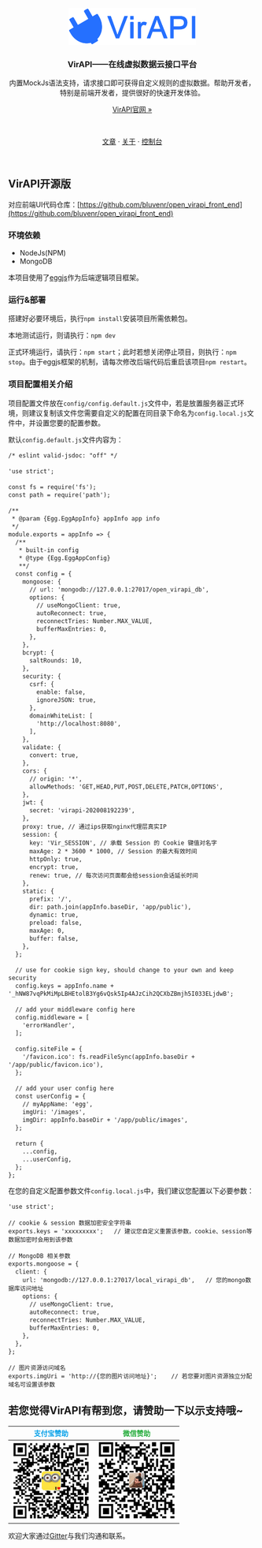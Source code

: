 <div style="text-align:center;" align="center">

<img src="http://raw.githubusercontent.com/bluvenr/open_virapi_front_end/master/src/assets/logo.png" alt="VirAPI LOGO" style="width:260px;">

<h3>VirAPI——在线虚拟数据云接口平台</h3>

内置MockJs语法支持，请求接口即可获得自定义规则的虚拟数据。帮助开发者，特别是前端开发者，提供很好的快速开发体验。

[VirAPI官网  »](http://www.virapi.com/?_from=github)

<br/>

[文章](http://www.virapi.com/article.html?_from=github)
·
[关于](http://www.virapi.com/about.html?_from=github)
·
[控制台](http://console.virapi.com/?_from=github)

</div>
<br/>

## VirAPI开源版

对应前端UI代码仓库：[https://github.com/bluvenr/open_virapi_front_end](https://github.com/bluvenr/open_virapi_front_end)

### 环境依赖
+ NodeJs(NPM)
+ MongoDB

本项目使用了[eggjs](https://eggjs.org/zh-cn/intro/quickstart.html)作为后端逻辑项目框架。

### 运行&部署
搭建好必要环境后，执行`npm install`安装项目所需依赖包。

本地测试运行，则请执行：`npm dev`

正式环境运行，请执行：`npm start`；此时若想关闭停止项目，则执行：`npm stop`。由于eggjs框架的机制，请每次修改后端代码后重启该项目`npm restart`。


### 项目配置相关介绍
项目配置文件放在`config/config.default.js`文件中，若是放置服务器正式环境，则建议复制该文件您需要自定义的配置在同目录下命名为`config.local.js`文件中，并设置您要的配置参数。

默认`config.default.js`文件内容为：

```
/* eslint valid-jsdoc: "off" */

'use strict';

const fs = require('fs');
const path = require('path');

/**
 * @param {Egg.EggAppInfo} appInfo app info
 */
module.exports = appInfo => {
  /**
   * built-in config
   * @type {Egg.EggAppConfig}
   **/
  const config = {
    mongoose: {
      // url: 'mongodb://127.0.0.1:27017/open_virapi_db',
      options: {
        // useMongoClient: true,
        autoReconnect: true,
        reconnectTries: Number.MAX_VALUE,
        bufferMaxEntries: 0,
      },
    },
    bcrypt: {
      saltRounds: 10,
    },
    security: {
      csrf: {
        enable: false,
        ignoreJSON: true,
      },
      domainWhiteList: [
        'http://localhost:8080',
      ],
    },
    validate: {
      convert: true,
    },
    cors: {
      // origin: '*',
      allowMethods: 'GET,HEAD,PUT,POST,DELETE,PATCH,OPTIONS',
    },
    jwt: {
      secret: 'virapi-202008192239',
    },
    proxy: true, // 通过ips获取nginx代理层真实IP
    session: {
      key: 'Vir_SESSION', // 承载 Session 的 Cookie 键值对名字
      maxAge: 2 * 3600 * 1000, // Session 的最大有效时间
      httpOnly: true,
      encrypt: true,
      renew: true, // 每次访问页面都会给session会话延长时间
    },
    static: {
      prefix: '/',
      dir: path.join(appInfo.baseDir, 'app/public'),
      dynamic: true,
      preload: false,
      maxAge: 0,
      buffer: false,
    },
  };

  // use for cookie sign key, should change to your own and keep security
  config.keys = appInfo.name + '_hNW87vqPkMiMpLBHEtolB3Yg6vQsk5Ip4AJzCih2QCXbZBmjh5I033ELjdwB';

  // add your middleware config here
  config.middleware = [
    'errorHandler',
  ];

  config.siteFile = {
    '/favicon.ico': fs.readFileSync(appInfo.baseDir + '/app/public/favicon.ico'),
  };

  // add your user config here
  const userConfig = {
    // myAppName: 'egg',
    imgUri: '/images',
    imgDir: appInfo.baseDir + '/app/public/images',
  };

  return {
    ...config,
    ...userConfig,
  };
};
```

在您的自定义配置参数文件`config.local.js`中，我们建议您配置以下必要参数：

```
'use strict';

// cookie & session 数据加密安全字符串
exports.keys = 'xxxxxxxxx';   // 建议您自定义重置该参数，cookie、session等数据加密时会用到该参数

// MongoDB 相关参数
exports.mongoose = {
  client: {
    url: 'mongodb://127.0.0.1:27017/local_virapi_db',   // 您的mongo数据库访问地址
    options: {
      // useMongoClient: true,
      autoReconnect: true,
      reconnectTries: Number.MAX_VALUE,
      bufferMaxEntries: 0,
    },
  },
};

// 图片资源访问域名
exports.imgUri = 'http://{您的图片访问地址}';    // 若您要对图片资源独立分配域名可设置该参数
```


## 若您觉得VirAPI有帮到您，请赞助一下以示支持哦~

| <div style="text-align:center;color:#019fe8;">支付宝赞助</div> | <div style="text-align:center;color:#22ab39;">微信赞助</div> |
| --------- | --------- |
| <img src="http://raw.githubusercontent.com/bluvenr/open_virapi_front_end/master/src/assets/sponsor/alipay_qr_code.png" alt="支付宝赞助" style="width:160px;"> | <img src="http://raw.githubusercontent.com/bluvenr/open_virapi_front_end/master/src/assets/sponsor/wxpay_qr_code.png" alt="微信赞助" style="width:160px;"> |

欢迎大家通过[Gitter](https://gitter.im/virapi/feedback)与我们沟通和联系。
